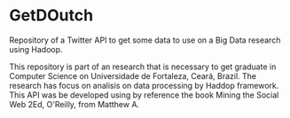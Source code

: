 # GetDOutch
Repository of a Twitter API to get some data to use on a Big Data research using Hadoop.


This repository is part of an research that is necessary to get graduate in Computer Science on Universidade de Fortaleza, Ceará, Brazil. The research has focus on analisis on data processing by Haddop framework. This API was be developed using by reference the book Mining the Social Web 2Ed, O'Reilly, from Matthew A. 
